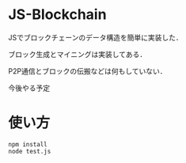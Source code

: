# JS-Blockchain
JSでブロックチェーンのデータ構造を簡単に実装した．

ブロック生成とマイニングは実装してある．

P2P通信とブロックの伝搬などは何もしていない．

今後やる予定

# 使い方
```
npm install
node test.js
```
